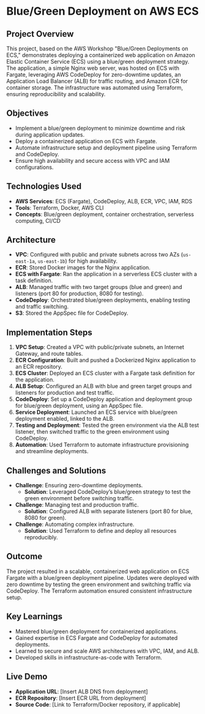 # Blue/Green Deployment on AWS ECS

## Project Overview

This project, based on the AWS Workshop "Blue/Green Deployments on ECS," demonstrates deploying a containerized web application on Amazon Elastic Container Service (ECS) using a blue/green deployment strategy. The application, a simple Nginx web server, was hosted on ECS with Fargate, leveraging AWS CodeDeploy for zero-downtime updates, an Application Load Balancer (ALB) for traffic routing, and Amazon ECR for container storage. The infrastructure was automated using Terraform, ensuring reproducibility and scalability.

## Objectives

- Implement a blue/green deployment to minimize downtime and risk during application updates.
- Deploy a containerized application on ECS with Fargate.
- Automate infrastructure setup and deployment pipeline using Terraform and CodeDeploy.
- Ensure high availability and secure access with VPC and IAM configurations.

## Technologies Used

- **AWS Services**: ECS (Fargate), CodeDeploy, ALB, ECR, VPC, IAM, RDS
- **Tools**: Terraform, Docker, AWS CLI
- **Concepts**: Blue/green deployment, container orchestration, serverless computing, CI/CD

## Architecture

- **VPC**: Configured with public and private subnets across two AZs (`us-east-1a`, `us-east-1b`) for high availability.
- **ECR**: Stored Docker images for the Nginx application.
- **ECS with Fargate**: Ran the application in a serverless ECS cluster with a task definition.
- **ALB**: Managed traffic with two target groups (blue and green) and listeners (port 80 for production, 8080 for testing).
- **CodeDeploy**: Orchestrated blue/green deployments, enabling testing and traffic switching.
- **S3**: Stored the AppSpec file for CodeDeploy.

## Implementation Steps

1. **VPC Setup**: Created a VPC with public/private subnets, an Internet Gateway, and route tables.
2. **ECR Configuration**: Built and pushed a Dockerized Nginx application to an ECR repository.
3. **ECS Cluster**: Deployed an ECS cluster with a Fargate task definition for the application.
4. **ALB Setup**: Configured an ALB with blue and green target groups and listeners for production and test traffic.
5. **CodeDeploy**: Set up a CodeDeploy application and deployment group for blue/green deployment, using an AppSpec file.
6. **Service Deployment**: Launched an ECS service with blue/green deployment enabled, linked to the ALB.
7. **Testing and Deployment**: Tested the green environment via the ALB test listener, then switched traffic to the green environment using CodeDeploy.
8. **Automation**: Used Terraform to automate infrastructure provisioning and streamline deployments.

## Challenges and Solutions

- **Challenge**: Ensuring zero-downtime deployments.
  - **Solution**: Leveraged CodeDeploy’s blue/green strategy to test the green environment before switching traffic.
- **Challenge**: Managing test and production traffic.
  - **Solution**: Configured ALB with separate listeners (port 80 for blue, 8080 for green).
- **Challenge**: Automating complex infrastructure.
  - **Solution**: Used Terraform to define and deploy all resources reproducibly.

## Outcome

The project resulted in a scalable, containerized web application on ECS Fargate with a blue/green deployment pipeline. Updates were deployed with zero downtime by testing the green environment and switching traffic via CodeDeploy. The Terraform automation ensured consistent infrastructure setup.

## Key Learnings

- Mastered blue/green deployment for containerized applications.
- Gained expertise in ECS Fargate and CodeDeploy for automated deployments.
- Learned to secure and scale AWS architectures with VPC, IAM, and ALB.
- Developed skills in infrastructure-as-code with Terraform.

## Live Demo

- **Application URL**: [Insert ALB DNS from deployment]
- **ECR Repository**: [Insert ECR URL from deployment]
- **Source Code**: [Link to Terraform/Docker repository, if applicable]
